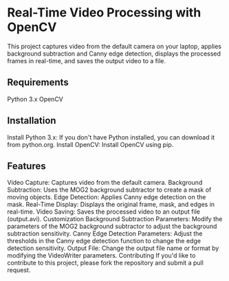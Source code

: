 # Real-Time Video Processing with OpenCV
This project captures video from the default camera on your laptop, applies background subtraction and Canny edge detection, displays the processed frames in real-time, and saves the output video to a file.

## Requirements
Python 3.x
OpenCV
## Installation
Install Python 3.x: If you don't have Python installed, you can download it from python.org.
Install OpenCV: Install OpenCV using pip.

## Features
Video Capture: Captures video from the default camera.
Background Subtraction: Uses the MOG2 background subtractor to create a mask of moving objects.
Edge Detection: Applies Canny edge detection on the mask.
Real-Time Display: Displays the original frame, mask, and edges in real-time.
Video Saving: Saves the processed video to an output file (output.avi).
Customization
Background Subtraction Parameters: Modify the parameters of the MOG2 background subtractor to adjust the background subtraction sensitivity.
Canny Edge Detection Parameters: Adjust the thresholds in the Canny edge detection function to change the edge detection sensitivity.
Output File: Change the output file name or format by modifying the VideoWriter parameters.
Contributing
If you'd like to contribute to this project, please fork the repository and submit a pull request.
